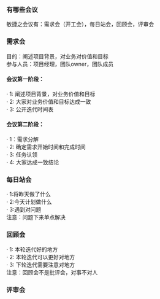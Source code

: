 
### 有哪些会议

敏捷之会议有：需求会（开工会），每日站会，回顾会，评审会

### 需求会
目的：阐述项目背景，对业务对价值和目标     
参与人员：项目经理，团队owner，团队成员     
#### 会议第一阶段：
· 1: 阐述项目背景，对业务价值和目标   
· 2: 大家对业务价值和目标达成一致     
· 3: 公开迭代时间表      

#### 会议第二阶段：   
· 1：需求分解     
· 2: 确定需求开始时间和完成时间     
· 3: 任务认领       
· 4: 大家达成一致结论     

### 每日站会        
· 1:将昨天做了什么        
· 2:今天计划做什么         
· 3:遇到对问题        
注意：问题下来单点解决         

### 回顾会
· 1: 本轮迭代好的地方      
· 2: 本轮迭代可以更好对地方       
· 3: 下轮迭代需要注意对地方        
注意：回顾会不是批评会，对事不对人         

### 评审会
